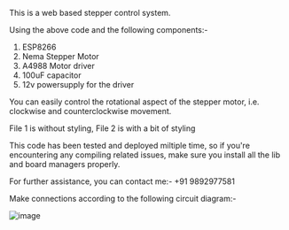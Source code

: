 This is a web based stepper control system.

Using the above code and the following components:-
1. ESP8266
2. Nema Stepper Motor
3. A4988 Motor driver
4. 100uF capacitor
5. 12v powersupply for the driver

You can easily control the rotational aspect of the stepper motor, i.e. clockwise and counterclockwise movement.

File 1 is without styling, File 2 is with a bit of styling

This code has been tested and deployed miltiple time, so if you're encountering any compiling related issues, make sure you install all the lib and board managers properly.

For further assistance, you can contact me:- +91 9892977581

Make connections according to the following circuit diagram:-

![image](https://github.com/user-attachments/assets/c3186100-0d44-43ff-aa7a-3ecd5b5f469e)
